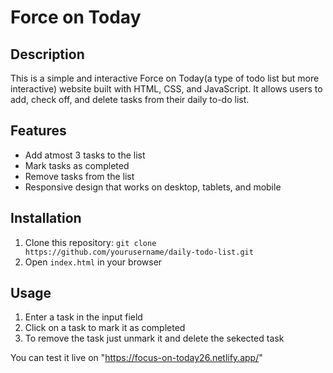 # Force on Today

## Description
This is a simple and interactive Force on Today(a type of todo list but more interactive) website built with HTML, CSS, and JavaScript. It allows users to add, check off, and delete tasks from their daily to-do list.

## Features
- Add atmost 3 tasks to the list
- Mark tasks as completed
- Remove tasks from the list
- Responsive design that works on desktop, tablets, and mobile

## Installation
1. Clone this repository: `git clone https://github.com/yourusername/daily-todo-list.git`
2. Open `index.html` in your browser

## Usage
1. Enter a task in the input field
2. Click on a task to mark it as completed
3. To remove the task just unmark it and delete the sekected task

You can test it live on "https://focus-on-today26.netlify.app/"
